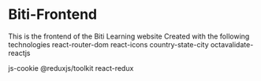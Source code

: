 # Biti-Frontend
This is the frontend of the Biti Learning website
Created with the following technologies
react-router-dom
react-icons
country-state-city
octavalidate-reactjs

js-cookie
@reduxjs/toolkit
react-redux